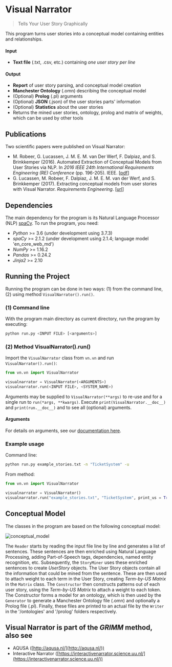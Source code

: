 # Visual Narrator

> Tells Your User Story Graphically

This program turns user stories into a conceptual model containing entities and relationships.

#### Input
* __Text file__ (.txt, .csv, etc.) containing _one user story per line_

#### Output
* __Report__ of user story parsing, and conceptual model creation
* __Manchester Ontology__ (.omn) describing the conceptual model
* (Optional) __Prolog__ (.pl) arguments
* (Optional) __JSON__ (.json) of the user stories parts' information
* (Optional) __Statistics__ about the user stories
* Returns the mined user stories, ontology, prolog and matrix of weights, which can be used by other tools

## Publications
Two scientific papers were published on Visual Narrator:
* M. Robeer, G. Lucassen, J. M. E. M. van Der Werf, F. Dalpiaz, and S. Brinkkemper (2016). Automated Extraction of Conceptual Models from User Stories via NLP. In _2016 IEEE 24th International Requirements Engineering (_RE_) Conference_ (pp. 196-205). IEEE. \[[pdf](https://www.staff.science.uu.nl/~dalpi001/papers/robe-luca-werf-dalp-brin-16-re.pdf)\]
* G. Lucassen, M. Robeer, F. Dalpiaz, J. M. E. M. van der Werf, and S. Brinkkemper (2017). Extracting conceptual models from user stories with Visual Narrator. _Requirements Engineering_. \[[url](https://link.springer.com/article/10.1007/s00766-017-0270-1)\]

## Dependencies
The main dependency for the program is its Natural Language Processor (NLP) [spaCy](http://spacy.io/). To run the program, you need:

* _Python_ >= 3.6 (under development using 3.7.3)
* _spaCy_ >= 2.1.2 (under development using 2.1.4; language model 'en_core_web_md')
* _NumPy_ >= 1.16.2
* _Pandas_ >= 0.24.2
* _Jinja2_ >= 2.10

## Running the Project
Running the program can be done in two ways: (1) from the command line, (2) using method `VisualNarrator().run()`.

### (1) Command line
With the program main directory as current directory, run the program by executing:

```bash
python run.py <INPUT FILE> [<arguments>]
```

### (2) Method VisualNarrator().run()
Import the `VisualNarrator` class from `vn.vn` and run `VisualNarrator().run()`:

```python
from vn.vn import VisualNarrator

visualnarrator = VisualNarrator(<ARGUMENTS>)
visualnarrator.run(<INPUT FILE>, <SYSTEM_NAME>)
```

Arguments may be supplied to `VisualNarrator(**args)` to re-use and for a single run to `run(*args, **kwargs)`. Execute `print(VisualNarrator.__doc__)` and `print(run.__doc__)` and to see all (optional) arguments.

#### Arguments
For details on arguments, see our [documentation here](vn/documentation.md).

### Example usage

Command line:
```bash
python run.py example_stories.txt -n "TicketSystem" -u
```

From method:
```python
from vn.vn import VisualNarrator

visualnarrator = VisualNarrator()
visualnarrator.run("example_stories.txt", "TicketSystem", print_us = True)
```

## Conceptual Model
The classes in the program are based on the following conceptual model:

![conceptual_model](https://cloud.githubusercontent.com/assets/1345476/12152551/a6b7dca0-b4b5-11e5-8cee-80f463588df2.png)

The `Reader` starts by reading the input file line by line and generates a list of sentences. These sentences are then enriched using Natural Language Processing, adding Part-of-Speech tags, dependencies, named entity recognition, etc. Subsequently, the `StoryMiner` uses these enriched sentences to create _UserStory_ objects. The User Story objects contain all the information that could be mined from the sentence. These are then used to attach weight to each term in the User Story, creating _Term-by-US Matrix_ in the `Matrix` class. The `Constructor` then constructs patterns out of each user story, using the _Term-by-US Matrix_ to attach a weight to each token. The Constructor forms a model for an ontology, which is then used by the `Generator` to generate a Manchester Ontology file (.omn) and optionally a Prolog file (.pl). Finally, these files are printed to an actual file by the `Writer` in the '/ontologies' and '/prolog' folders respectively.

## Visual Narrator is part of the _GRIMM_ method, also see
- AQUSA ([http://aqusa.nl/](http://aqusa.nl/))
- Interactive Narrator ([https://interactivenarrator.science.uu.nl/](https://interactivenarrator.science.uu.nl/))

